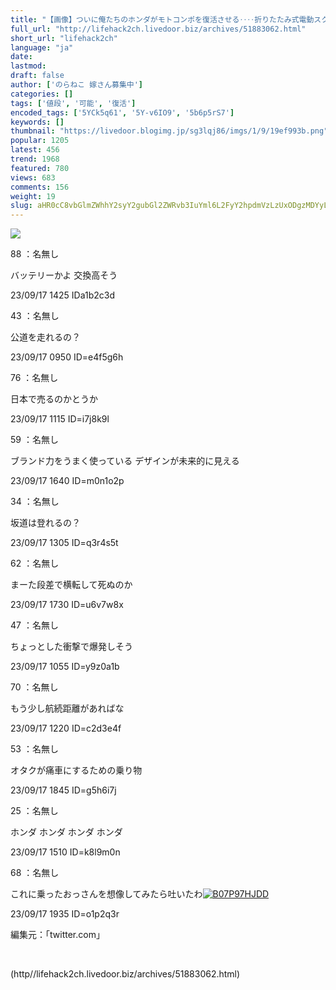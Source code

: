 ```yaml
---
title: "【画像】ついに俺たちのホンダがモトコンポを復活させる‥‥折りたたみ式電動スクータ「モトコンパクト」登場！ 20km走行可能でお値段たったの‥‥→"
full_url: "http://lifehack2ch.livedoor.biz/archives/51883062.html"
short_url: "lifehack2ch"
language: "ja"
date: 
lastmod: 
draft: false
author: ['のらねこ 嫁さん募集中']
categories: []
tags: ['値段', '可能', '復活']
encoded_tags: ['5YCk5q61', '5Y-v6IO9', '5b6p5rS7']
keywords: []
thumbnail: "https://livedoor.blogimg.jp/sg3lqj86/imgs/1/9/19ef993b.png"
popular: 1205
latest: 456
trend: 1968
featured: 780
views: 683
comments: 156
weight: 19
slug: aHR0cC8vbGlmZWhhY2syY2gubGl2ZWRvb3IuYml6L2FyY2hpdmVzLzUxODgzMDYyLmh0bWw=
---
```


![](https://livedoor.blogimg.jp/sg3lqj86/imgs/1/9/19ef993b.png)

<div> <p></p> <p class='t_name'>88 ：名無し</p> <p class='r4'>バッテリーかよ 交換高そう </p><p>23/09/17 1425 IDa1b2c3d</p> <p class='t_name'>43 ：名無し</p> <p class='r4'>公道を走れるの？ </p><p>23/09/17 0950 ID=e4f5g6h</p> <p class='t_name'>76 ：名無し</p> <p class='r4'>日本で売るのかとうか </p><p>23/09/17 1115 ID=i7j8k9l</p> <p class='t_name'>59 ：名無し</p> <p class='r4'>ブランド力をうまく使っている デザインが未来的に見える </p><p>23/09/17 1640 ID=m0n1o2p</p> <p class='t_name'>34 ：名無し</p> <p class='r4'>坂道は登れるの？ </p><p>23/09/17 1305 ID=q3r4s5t</p> <p class='t_name'>62 ：名無し</p> <p class='r4'>まーた段差で横転して死ぬのか </p><p>23/09/17 1730 ID=u6v7w8x</p> <p class='t_name'>47 ：名無し</p> <p class='r4'>ちょっとした衝撃で爆発しそう </p><p>23/09/17 1055 ID=y9z0a1b</p> <p class='t_name'>70 ：名無し</p> <p class='r4'>もう少し航続距離があればな </p><p>23/09/17 1220 ID=c2d3e4f</p> <p class='t_name'>53 ：名無し</p> <p class='r4'>オタクが痛車にするための乗り物 </p><p>23/09/17 1845 ID=g5h6i7j</p> <p class='t_name'>25 ：名無し</p> <p class='r4'>ホンダ ホンダ ホンダ ホンダ </p><p>23/09/17 1510 ID=k8l9m0n</p> <p class='t_name'>68 ：名無し</p> <p class='r2'>これに乗ったおっさんを想像してみたら吐いたわ<a href='https//www.amazon.co.jp/dp/B07P97HJDD/?tag=nishiky24-22' target='_blank'><img src='https//m.media-amazon.com/images/I/41o5IY1pNLL._SL500_.jpg' alt='B07P97HJDD' border='0'></a> </p><p>23/09/17 1935 ID=o1p2q3r</p> <p class='p_url'>編集元：「twitter.com」</p> <br clear='all'></div>

(http//lifehack2ch.livedoor.biz/archives/51883062.html)
